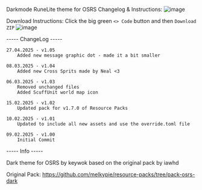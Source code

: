 Darkmode RuneLite theme for OSRS Changelog & Instructions:
![image](https://github.com/user-attachments/assets/11f226fa-a4f7-4718-be4d-e5dcb54bcd99)

Download Instructions:
Click the big green `<> Code` button and then `Download ZIP` 
![image](https://github.com/user-attachments/assets/e2dd7cdb-29f4-4874-b07a-166a2424d5a9)

-----   ChangeLog   -----

    27.04.2025 - v1.05
        Added new message graphic dot - made it a bit smaller

    08.03.2025 - v1.04
        Added new Cross Sprits made by Neal <3

    06.03.2025 - v1.03
        Removed unchanged files
        Added ScuffUnit world map icon

    15.02.2025 - v1.02
        Updated pack for v1.7.0 of Resource Packs

    10.02.2025 - v1.01
        Updated to include all new assets and use the override.toml file

    09.02.2025 - v1.00
        Initial Commit

-----     Info     -----

Dark theme for OSRS by keywok based on the original pack by iawhd

Original Pack: https://github.com/melkypie/resource-packs/tree/pack-osrs-dark
